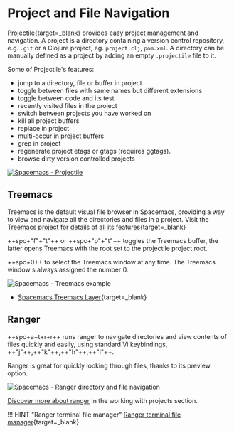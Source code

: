# Project and File Navigation

[Projectile](https://projectile.readthedocs.io/en/latest/){target=_blank} provides easy project management and navigation.  A project is a directory containing a version control repository, e.g. `.git` or a Clojure project, eg. `project.clj`, `pom.xml`.  A directory can be manually defined as a project by adding an empty `.projectile` file to it.

Some of Projectile's features:

* jump to a directory, file or buffer in project
* toggle between files with same names but different extensions
* toggle between code and its test
* recently visited files in the project
* switch between projects you have worked on
* kill all project buffers
* replace in project
* multi-occur in project buffers
* grep in project
* regenerate project etags or gtags (requires ggtags).
* browse dirty version controlled projects

[![Spacemacs - Projectile](https://raw.githubusercontent.com/practicalli/graphic-design/live/spacemacs/screenshots/menus/spacemacs-projectile-menu.png)](https://raw.githubusercontent.com/practicalli/graphic-design/live/spacemacs/screenshots/menus/spacemacs-projectile-menu.png)


## Treemacs

Treemacs is the default visual file browser in Spacemacs, providing a way to view and navigate all the directories and files in a project.  Visit the [Treemacs project for details of all its features](https://github.com/Alexander-Miller/treemacs#detailed-feature-list){target=_blank}

++spc+"f"+"t"++ or ++spc+"p"+"t"++ toggles the Treemacs buffer, the latter opens Treemacs with the root set to the projectile project root.

++spc+0++ to select the Treemacs window at any time. The Treemacs window s always assigned the number 0.

![Spacemacs - Treemacs example](http://develop.spacemacs.org/layers/+filetree/treemacs/img/treemacs.png)

* [Spacemacs Treemacs Layer](http://develop.spacemacs.org/layers/+filetree/treemacs/README.html){target=_blank}


## Ranger

++spc+a+t+r+r++ runs ranger to navigate directories and view contents of files quickly and easily, using standard Vi keybindings, ++"j"++,++"k"++,++"h"++,++"l"++.

Ranger is great for quickly looking through files, thanks to its preview option.

![Spacemacs - Ranger directory and file navigation](https://raw.githubusercontent.com/practicalli/graphic-design/live/spacemacs/screenshots/spacemacs-ranger-navigate-preview.png)

[Discover more about ranger](/spacemacs-basics/working-with-projects/ranger.md) in the working with projects section.

!!! HINT "Ranger terminal file manager"
    [Ranger terminal file manager](https://ranger.github.io/){target=_blank}
